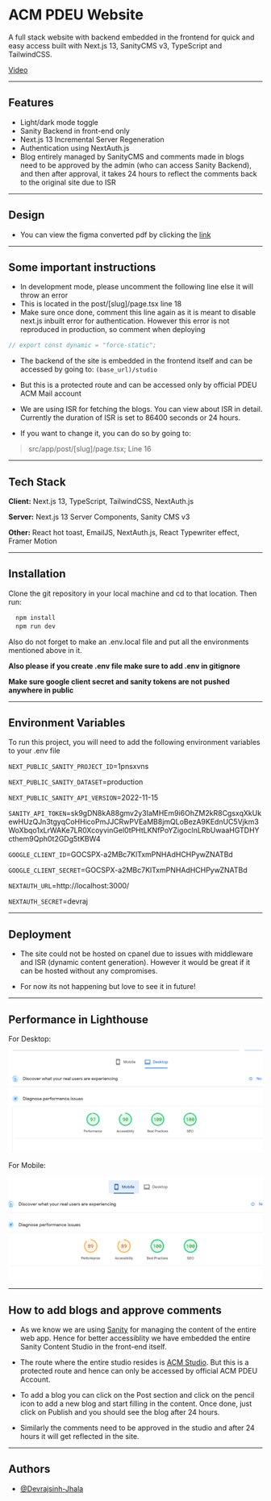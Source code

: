 # ACM PDEU Website

A full stack website with backend embedded in the frontend for quick and easy access built with Next.js 13, SanityCMS v3, TypeScript and TailwindCSS.

[Video](https://www.youtube.com/watch?v=aImIpfH13oI)


<hr> 

## Features

- Light/dark mode toggle
- Sanity Backend in front-end only
- Next.js 13 Incremental Server Regeneration
- Authentication using NextAuth.js
- Blog entirely managed by SanityCMS and comments made in blogs need to be approved by the admin (who can access Sanity Backend), and then after approval, it takes 24 hours to reflect the comments back to the original site due to ISR

<hr>

## Design
- You can view the figma converted pdf by clicking the [link](https://drive.google.com/file/d/1xJrqldn9vDUGXKl3BvutXh6HGJACyPOr/view?usp=sharing)

<hr>

## Some important instructions

- In development mode, please uncomment the following line else it will throw an error
- This is located in the post/[slug]/page.tsx line 18
- Make sure once done, comment this line again as it is meant to disable next.js inbuilt error for authentication. However this error is not reproduced in production, so comment when deploying

```ts
// export const dynamic = "force-static";
```

- The backend of the site is embedded in the frontend itself and can be accessed by going to:
  `(base_url)/studio`

- But this is a protected route and can be accessed only by official PDEU ACM Mail account

- We are using ISR for fetching the blogs. You can view about ISR in detail. Currently the duration of ISR is set to 86400 seconds or 24 hours. 
- If you want to change it, you can do so by going to:
> src/app/post/[slug]/page.tsx; Line 16

<hr>

## Tech Stack

**Client:** Next.js 13, TypeScript, TailwindCSS, NextAuth.js

**Server:** Next.js 13 Server Components, Sanity CMS v3

**Other:** React hot toast, EmailJS, NextAuth.js, React Typewriter effect, Framer Motion

<hr>

## Installation

Clone the git repository in your local machine and cd to that location. Then run:

```bash
  npm install
  npm run dev
```

Also do not forget to make an .env.local file and put all the environments mentioned above in it.

**Also please if you create .env file make sure to add .env in gitignore**

**Make sure google client secret and sanity tokens are not pushed anywhere in public**

<hr>

## Environment Variables

To run this project, you will need to add the following environment variables to your .env file

`NEXT_PUBLIC_SANITY_PROJECT_ID`=1pnsxvns

`NEXT_PUBLIC_SANITY_DATASET`=production

`NEXT_PUBLIC_SANITY_API_VERSION`=2022-11-15

`SANITY_API_TOKEN`=sk9gDN8kA88gmv2y3IaMHEm9i6OhZM2kR8CgsxqXkUkewHUzQJn3tgyqCoHHicoPmJJCRwPVEaMB8jmQLoBezA9KEdnUC5Vjkm3WoXbqo1xLrWAKe7LR0XcoyvinGel0tPHtLKNfPoYZigoclnLRbUwaaHGTDHYcthem9Qph0t2GDg5tKBW4

`GOOGLE_CLIENT_ID`=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

`GOOGLE_CLIENT_SECRET`=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
<!-- For developement use localhost but for deployment use production/deployed url -->

`NEXTAUTH_URL`=http://localhost:3000/

`NEXTAUTH_SECRET`=devraj

<hr>

## Deployment

- The site could not be hosted on cpanel due to issues with middleware and ISR (dynamic content generation). However it would be great if it can be hosted without any compromises.

- For now its not happening but love to see it in future!

<hr>

## Performance in Lighthouse
For Desktop:

![Desktop](src/assets/Performance.png)

For Mobile:

![Mobile](src/assets/Performance2.png)

<hr>

## How to add blogs and approve comments
- As we know we are using [Sanity](https://www.sanity.io/) for managing the content of the entire web app. Hence for better accessiblity we have embedded the entire Sanity Content Studio in the front-end itself.

- The route where the entire studio resides is [ACM Studio](https://acm-web.vercel.app/studio). But this is a protected route and hence can only be accessed by official ACM PDEU Account.

- To add a blog you can click on the Post section and click on the pencil icon to add a new blog and start filling in the content. Once done, just click on Publish and you should see the blog after 24 hours.

- Similarly the comments need to be approved in the studio and after 24 hours it will get reflected in the site.

<hr>

## Authors

- [@Devrajsinh-Jhala](https://github.com/Devrajsinh-Jhala)
